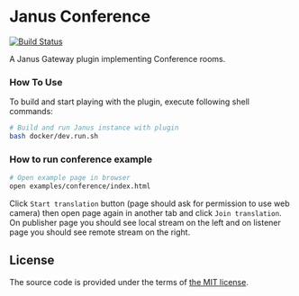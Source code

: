 # Janus Conference

[![Build Status][travis-img]][travis]

A Janus Gateway plugin implementing Conference rooms.



### How To Use

To build and start playing with the plugin,
execute following shell commands:

```bash
# Build and run Janus instance with plugin
bash docker/dev.run.sh
```

### How to run conference example

```bash
# Open example page in browser
open examples/conference/index.html
```

Click `Start translation` button (page should ask for permission
to use web camera) then open page again in another tab and click
`Join translation`. On publisher page you should see local stream
on the left and on listener page you should see remote stream on
the right.


## License

The source code is provided under the terms of [the MIT license][license].

[license]:http://www.opensource.org/licenses/MIT
[travis]:https://travis-ci.com/netology-group/janus-conference?branch=master
[travis-img]:https://travis-ci.com/netology-group/janus-conference.png?branch=master